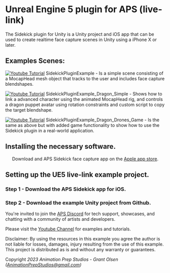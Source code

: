 # Unreal Engine 5 plugin for APS (live-link)
The Sidekick plugin for Unity is a Unity project and iOS app that can be used to create realtime face capture scenes in Unity using a iPhone X or later.


## Examples Scenes:
[![Youtube Tutorial](https://img.youtube.com/vi/ObtHQCmSBew/0.jpg)](https://www.youtube.com/watch?v=ObtHQCmSBew)
SidekickPluginExample - Is a simple scene consisting of a MocapHead mesh object that tracks to the user and includes face capture blendshapes. 

[![Youtube Tutorial](https://img.youtube.com/vi/_eKAQv_z6bQ/0.jpg)](https://www.youtube.com/watch?v=_eKAQv_z6bQ)
SidekickPluginExample_Dragon_Simple - Shows how to link a advanced character using the animated MocapHead rig, and controls a dragon puppet avatar using rotation constraints and custom script to copy the target blendshape.

[![Youtube Tutorial](https://img.youtube.com/vi/A5vrH3fNN0o/0.jpg)](https://www.youtube.com/watch?v=A5vrH3fNN0o)
SidekickPluginExample_Dragon_Drones_Game - Is the same as above but with added game functionality to show how to use the Sidekick plugin in a real-world application.

## Installing the necessary software.

<p align="center">
  Download and APS Sidekick face capture app on the <a href="https://apps.apple.com/us/app/aps-sidekick/id1536328156">Apple app store</a>.
  <br>
</p>


## Setting up the UE5 live-link example project.
 
### Step 1 - Download the APS Sidekick app for iOS.
<p align="center">

</p>

### Step 2 - Download the example Unity project from Github.
<p align="center">

</p>

You're invited to join the [APS Discord](https://discord.com/invite/ErZcKaQ) for tech support, showcases, and chatting with a community of artists and developers.

Please visit the [Youtube Channel](https://www.youtube.com/channel/UCjHMxbBzessAD-Hf4EHbngg?sub_confirmation=1) for examples and tutorials.

Disclaimer: By using the resources in this example you agree the author is not liable for losses, damages, injury resulting from the use of this example. This project is distributed as is and without any warranty or guarantees.

Copyright *2023 Animation Prep Studios - Grant Olsen (AnimationPrepStudios@gmail.com)*
